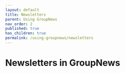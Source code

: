 ```yaml
---
layout: default
title: Newsletters
parent: Using GroupNews
nav_order: 2
published: true
has_children: true
permalink: /using-groupnews/newsletters
---
```


# Newsletters in GroupNews
